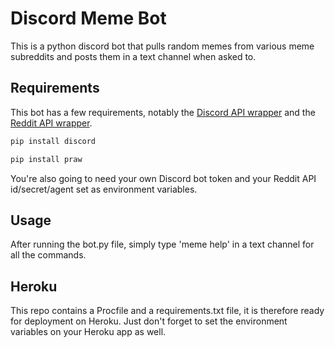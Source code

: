 # Discord Meme Bot

This is a python discord bot that pulls random memes from various meme subreddits and posts them in a text channel when asked to.

## Requirements

This bot has a few requirements, notably the [Discord API wrapper](https://github.com/Rapptz/discord.py) and the [Reddit API wrapper](https://github.com/praw-dev/praw).

```bash
pip install discord
```
```bash
pip install praw
```
You're also going to need your own Discord bot token and your Reddit API id/secret/agent set as environment variables.

## Usage

After running the bot.py file, simply type 'meme help' in a text channel for all the commands.

## Heroku

This repo contains a Procfile and a requirements.txt file, it is therefore ready for deployment on Heroku. Just don't forget to set the environment variables on your Heroku app as well.